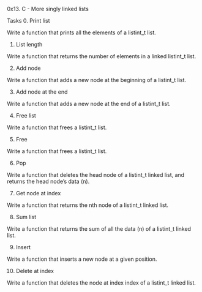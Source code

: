0x13. C - More singly linked lists

Tasks
0. Print list 

Write a function that prints all the elements of a listint_t list.

1. List length 

Write a function that returns the number of elements in a linked listint_t list.

2. Add node 

Write a function that adds a new node at the beginning of a listint_t list.

3. Add node at the end 

Write a function that adds a new node at the end of a listint_t list.

4. Free list

Write a function that frees a listint_t list.

5. Free

Write a function that frees a listint_t list.

6. Pop

Write a function that deletes the head node of a listint_t linked list, and returns the head node’s data (n).

7. Get node at index 

Write a function that returns the nth node of a listint_t linked list.

8. Sum list 

Write a function that returns the sum of all the data (n) of a listint_t linked list.

9. Insert 

Write a function that inserts a new node at a given position.

10. Delete at index 

Write a function that deletes the node at index index of a listint_t linked list.


